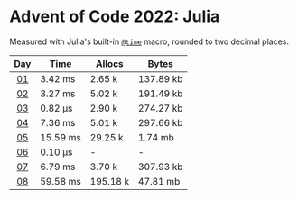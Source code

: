 # Advent of Code 2022: Julia

Measured with Julia's built-in [`@time`](https://docs.julialang.org/en/v1/base/base/#Base.@time) macro, rounded to two decimal places.

|       Day       | Time     | Allocs   | Bytes     |
| :-------------: | -------- | -------- | --------- |
| [01](src/01.jl) | 3.42 ms  | 2.65 k   | 137.89 kb |
| [02](src/02.jl) | 3.27 ms  | 5.02 k   | 191.49 kb |
| [03](src/03.jl) | 0.82 μs  | 2.90 k   | 274.27 kb |
| [04](src/04.jl) | 7.36 ms  | 5.01 k   | 297.66 kb |
| [05](src/05.jl) | 15.59 ms | 29.25 k  | 1.74 mb   |
| [06](src/06.jl) | 0.10 μs  | -        | -         |
| [07](src/07.jl) | 6.79 ms  | 3.70 k   | 307.93 kb |
| [08](src/08.jl) | 59.58 ms | 195.18 k | 47.81 mb  |

